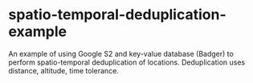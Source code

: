 # spatio-temporal-deduplication-example
An example of using Google S2 and key-value database (Badger) to perform spatio-temporal deduplication of locations. Deduplication uses distance, altitude, time tolerance.
